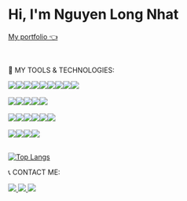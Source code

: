  <h1>Hi, I'm <span style="font-weight:bold;">Nguyen Long Nhat</span></h1>
 
  <a href="https://github.com/NguyenLongNhat238">My portfolio 👈</a>
 
  <br/>
 
  🤖 MY TOOLS & TECHNOLOGIES:
 
  <div style="display:flex; flex-wrap: wrap;">
      <img src="https://img.shields.io/badge/python-3670A0?style=for-the-badge&logo=python&logoColor=ffdd54">
      <img src="https://img.shields.io/badge/flask-%23000.svg?style=for-the-badge&logo=flask&logoColor=white">
      <img src="https://img.shields.io/badge/django-%23092E20.svg?style=for-the-badge&logo=django&logoColor=white">
      <img src="https://img.shields.io/badge/DJANGO-REST-ff1709?style=for-the-badge&logo=django&logoColor=white&color=ff1709&labelColor=gray">
      <img src="https://img.shields.io/badge/-ElasticSearch-005571?style=for-the-badge&logo=elasticsearch">
      <img src="https://img.shields.io/badge/c%23-%23239120.svg?style=for-the-badge&logo=c-sharp&logoColor=white">
      <img src="https://img.shields.io/badge/.NET-5C2D91?style=for-the-badge&logo=.net&logoColor=white">
      <img src="https://img.shields.io/badge/node.js-6DA55F?style=for-the-badge&logo=node.js&logoColor=white">
      <img src="https://img.shields.io/badge/express.js-%23404d59.svg?style=for-the-badge&logo=express&logoColor=%2361DAFB">
 </div>
 <br>
   <div style="display:flex; flex-wrap: wrap;">
      <img src="https://img.shields.io/badge/html5-%23E34F26.svg?style=for-the-badge&logo=html5&logoColor=white">
      <img src="https://img.shields.io/badge/css3-%231572B6.svg?style=for-the-badge&logo=css3&logoColor=white">
      <img src="https://img.shields.io/badge/javascript-%23323330.svg?style=for-the-badge&logo=javascript&logoColor=%23F7DF1E">
      <img sre="https://img.shields.io/badge/typescript-%23007ACC.svg?style=for-the-badge&logo=typescript&logoColor=white">
      <img src="https://img.shields.io/badge/react-%2320232a.svg?style=for-the-badge&logo=react&logoColor=%2361DAFB">
      <img src="https://img.shields.io/badge/bootstrap-%23563D7C.svg?style=for-the-badge&logo=bootstrap&logoColor=white">
 </div>
 <br>
   <div style="display:flex; flex-wrap: wrap;">
      <img src="https://img.shields.io/badge/jquery-%230769AD.svg?style=for-the-badge&logo=jquery&logoColor=white">
      <img src="https://img.shields.io/badge/Microsoft%20SQL%20Sever-CC2927?style=for-the-badge&logo=microsoft%20sql%20server&logoColor=white">
      <img src="https://img.shields.io/badge/MySQL-045782?style=for-the-badge&logo=mysql&logoColor=white">
      <img src="https://img.shields.io/badge/postgres-%23316192.svg?style=for-the-badge&logo=postgresql&logoColor=white">
      <img src="https://img.shields.io/badge/NPM-%23000000.svg?style=for-the-badge&logo=npm&logoColor=white">
      <img src="https://img.shields.io/badge/latex-%23008080.svg?style=for-the-badge&logo=latex&logoColor=white">
 </div>
 <br>
 <div style="display:flex; flex-wrap: wrap;">
      <img src="https://img.shields.io/badge/docker-%230db7ed.svg?style=for-the-badge&logo=docker&logoColor=white">
      <img src="https://img.shields.io/badge/gitlab-%23181717.svg?style=for-the-badge&logo=gitlab&logoColor=white">
      <img src="https://img.shields.io/badge/Rabbitmq-FF6600?style=for-the-badge&logo=rabbitmq&logoColor=white">
      <img src="https://img.shields.io/badge/celery-%2337814A.svg?&style=for-the-badge&logo=celery&logoColor=white" />
  </div>
  <br/>
 
   [![Top Langs](https://github-readme-stats.vercel.app/api/top-langs/?username=unknow-user-res&langs_count=10&layout=compact)](https://github.com/anuraghazra/github-readme-stats)


  📞 CONTACT ME:
 
  <a href="mailto:kennguyen.cr1@gmail.com"><img src="https://img.shields.io/badge/-Gmail-F7F7F7?style=for-the-badge&logo=Gmail"> </a>
  <a href="https://www.instagram.com/_ken_zz/"> <img src="https://img.shields.io/badge/-Instagram-76e38f?style=for-the-badge&logo=Instagram"> </a>
  <a href="https://www.facebook.com/t.tken01/"> <img src="https://img.shields.io/badge/Facebook-%231877F2.svg?style=for-the-badge&logo=Facebook&logoColor=white"> </a>
